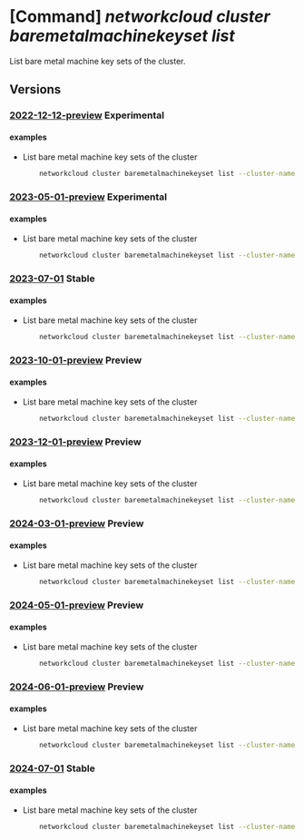 # [Command] _networkcloud cluster baremetalmachinekeyset list_

List bare metal machine key sets of the cluster.

## Versions

### [2022-12-12-preview](/Resources/mgmt-plane/L3N1YnNjcmlwdGlvbnMve30vcmVzb3VyY2Vncm91cHMve30vcHJvdmlkZXJzL21pY3Jvc29mdC5uZXR3b3JrY2xvdWQvY2x1c3RlcnMve30vYmFyZW1ldGFsbWFjaGluZWtleXNldHM=/2022-12-12-preview.xml) **Experimental**

<!-- mgmt-plane /subscriptions/{}/resourcegroups/{}/providers/microsoft.networkcloud/clusters/{}/baremetalmachinekeysets 2022-12-12-preview -->

#### examples

- List bare metal machine key sets of the cluster
    ```bash
        networkcloud cluster baremetalmachinekeyset list --cluster-name "clusterName" --resource-group "resourceGroupName"
    ```

### [2023-05-01-preview](/Resources/mgmt-plane/L3N1YnNjcmlwdGlvbnMve30vcmVzb3VyY2Vncm91cHMve30vcHJvdmlkZXJzL21pY3Jvc29mdC5uZXR3b3JrY2xvdWQvY2x1c3RlcnMve30vYmFyZW1ldGFsbWFjaGluZWtleXNldHM=/2023-05-01-preview.xml) **Experimental**

<!-- mgmt-plane /subscriptions/{}/resourcegroups/{}/providers/microsoft.networkcloud/clusters/{}/baremetalmachinekeysets 2023-05-01-preview -->

#### examples

- List bare metal machine key sets of the cluster
    ```bash
        networkcloud cluster baremetalmachinekeyset list --cluster-name "clusterName" --resource-group "resourceGroupName"
    ```

### [2023-07-01](/Resources/mgmt-plane/L3N1YnNjcmlwdGlvbnMve30vcmVzb3VyY2Vncm91cHMve30vcHJvdmlkZXJzL21pY3Jvc29mdC5uZXR3b3JrY2xvdWQvY2x1c3RlcnMve30vYmFyZW1ldGFsbWFjaGluZWtleXNldHM=/2023-07-01.xml) **Stable**

<!-- mgmt-plane /subscriptions/{}/resourcegroups/{}/providers/microsoft.networkcloud/clusters/{}/baremetalmachinekeysets 2023-07-01 -->

#### examples

- List bare metal machine key sets of the cluster
    ```bash
        networkcloud cluster baremetalmachinekeyset list --cluster-name "clusterName" --resource-group "resourceGroupName"
    ```

### [2023-10-01-preview](/Resources/mgmt-plane/L3N1YnNjcmlwdGlvbnMve30vcmVzb3VyY2Vncm91cHMve30vcHJvdmlkZXJzL21pY3Jvc29mdC5uZXR3b3JrY2xvdWQvY2x1c3RlcnMve30vYmFyZW1ldGFsbWFjaGluZWtleXNldHM=/2023-10-01-preview.xml) **Preview**

<!-- mgmt-plane /subscriptions/{}/resourcegroups/{}/providers/microsoft.networkcloud/clusters/{}/baremetalmachinekeysets 2023-10-01-preview -->

#### examples

- List bare metal machine key sets of the cluster
    ```bash
        networkcloud cluster baremetalmachinekeyset list --cluster-name "clusterName" --resource-group "resourceGroupName"
    ```

### [2023-12-01-preview](/Resources/mgmt-plane/L3N1YnNjcmlwdGlvbnMve30vcmVzb3VyY2Vncm91cHMve30vcHJvdmlkZXJzL21pY3Jvc29mdC5uZXR3b3JrY2xvdWQvY2x1c3RlcnMve30vYmFyZW1ldGFsbWFjaGluZWtleXNldHM=/2023-12-01-preview.xml) **Preview**

<!-- mgmt-plane /subscriptions/{}/resourcegroups/{}/providers/microsoft.networkcloud/clusters/{}/baremetalmachinekeysets 2023-12-01-preview -->

#### examples

- List bare metal machine key sets of the cluster
    ```bash
        networkcloud cluster baremetalmachinekeyset list --cluster-name "clusterName" --resource-group "resourceGroupName"
    ```

### [2024-03-01-preview](/Resources/mgmt-plane/L3N1YnNjcmlwdGlvbnMve30vcmVzb3VyY2Vncm91cHMve30vcHJvdmlkZXJzL21pY3Jvc29mdC5uZXR3b3JrY2xvdWQvY2x1c3RlcnMve30vYmFyZW1ldGFsbWFjaGluZWtleXNldHM=/2024-03-01-preview.xml) **Preview**

<!-- mgmt-plane /subscriptions/{}/resourcegroups/{}/providers/microsoft.networkcloud/clusters/{}/baremetalmachinekeysets 2024-03-01-preview -->

#### examples

- List bare metal machine key sets of the cluster
    ```bash
        networkcloud cluster baremetalmachinekeyset list --cluster-name "clusterName" --resource-group "resourceGroupName"
    ```

### [2024-05-01-preview](/Resources/mgmt-plane/L3N1YnNjcmlwdGlvbnMve30vcmVzb3VyY2Vncm91cHMve30vcHJvdmlkZXJzL21pY3Jvc29mdC5uZXR3b3JrY2xvdWQvY2x1c3RlcnMve30vYmFyZW1ldGFsbWFjaGluZWtleXNldHM=/2024-05-01-preview.xml) **Preview**

<!-- mgmt-plane /subscriptions/{}/resourcegroups/{}/providers/microsoft.networkcloud/clusters/{}/baremetalmachinekeysets 2024-05-01-preview -->

#### examples

- List bare metal machine key sets of the cluster
    ```bash
        networkcloud cluster baremetalmachinekeyset list --cluster-name "clusterName" --resource-group "resourceGroupName"
    ```

### [2024-06-01-preview](/Resources/mgmt-plane/L3N1YnNjcmlwdGlvbnMve30vcmVzb3VyY2Vncm91cHMve30vcHJvdmlkZXJzL21pY3Jvc29mdC5uZXR3b3JrY2xvdWQvY2x1c3RlcnMve30vYmFyZW1ldGFsbWFjaGluZWtleXNldHM=/2024-06-01-preview.xml) **Preview**

<!-- mgmt-plane /subscriptions/{}/resourcegroups/{}/providers/microsoft.networkcloud/clusters/{}/baremetalmachinekeysets 2024-06-01-preview -->

#### examples

- List bare metal machine key sets of the cluster
    ```bash
        networkcloud cluster baremetalmachinekeyset list --cluster-name "clusterName" --resource-group "resourceGroupName"
    ```

### [2024-07-01](/Resources/mgmt-plane/L3N1YnNjcmlwdGlvbnMve30vcmVzb3VyY2Vncm91cHMve30vcHJvdmlkZXJzL21pY3Jvc29mdC5uZXR3b3JrY2xvdWQvY2x1c3RlcnMve30vYmFyZW1ldGFsbWFjaGluZWtleXNldHM=/2024-07-01.xml) **Stable**

<!-- mgmt-plane /subscriptions/{}/resourcegroups/{}/providers/microsoft.networkcloud/clusters/{}/baremetalmachinekeysets 2024-07-01 -->

#### examples

- List bare metal machine key sets of the cluster
    ```bash
        networkcloud cluster baremetalmachinekeyset list --cluster-name "clusterName" --resource-group "resourceGroupName"
    ```
